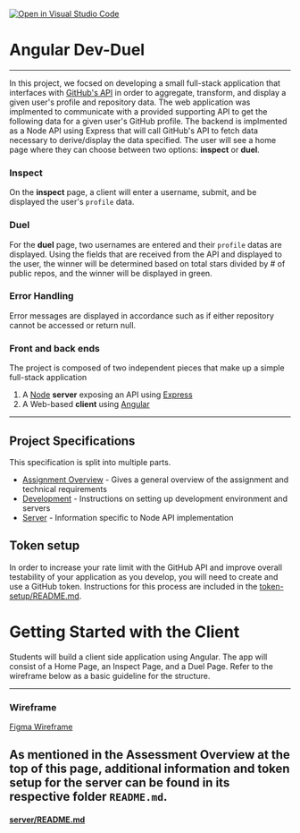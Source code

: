 [![Open in Visual Studio Code](https://classroom.github.com/assets/open-in-vscode-718a45dd9cf7e7f842a935f5ebbe5719a5e09af4491e668f4dbf3b35d5cca122.svg)](https://classroom.github.com/online_ide?assignment_repo_id=13242403&assignment_repo_type=AssignmentRepo)
# Angular Dev-Duel
---
In this project, we focsed on developing a small full-stack application that interfaces with [GitHub's API](https://developer.github.com/v3/) in order to aggregate, transform, and display a given user's profile and repository data. The web application was implmented to communicate with a provided supporting API to get the following data for a given user's GitHub profile. The backend is implmented as a Node API using Express that will call GitHub's API to fetch data necessary to derive/display the data specified. The user will see a home page where they can choose between two options: **inspect** or **duel**.

### Inspect
On the **inspect** page, a client will enter a username, submit, and be displayed the user's `profile` data.

### Duel
For the **duel** page, two usernames are entered and their `profile` datas are displayed. Using the fields that are received from the API and displayed to the user, the winner will be determined based on total stars divided by # of public repos, and the winner will be displayed in green.

### Error Handling
Error messages are displayed in accordance such as if either repository cannot be accessed or return null.

### Front and back ends
The project is composed of two independent pieces that make up a simple full-stack application
	
1. A [Node](https://nodejs.org/en/docs/) **server** exposing an API using [Express](https://expressjs.com/en/api.html)
2. A Web-based **client** using [Angular](https://angular.io)

---
## Project Specifications
This specification is split into multiple parts. 
- [Assignment Overview](README.md) - Gives a general overview of the assignment and technical requirements
- [Development](DEVELOPMENT.md) - Instructions on setting up development environment and servers
- [Server](server/README.md) - Information specific to Node API implementation

## Token setup

In order to increase your rate limit with the GitHub API and improve overall testability of your application as you develop, you will need to create and use a GitHub token. Instructions for this process are included in the [token-setup/README.md](token-setup/README.md).

# Getting Started with the Client
Students will build a client side application using Angular. The app will consist of a Home Page, an Inspect Page, and a Duel Page. Refer to the wireframe below as a basic guideline for the structure.

---

### Wireframe
[Figma Wireframe](https://www.figma.com/file/nas0hU6wALYMd22JjSRzbz/Dev-Duel?node-id=0%3A1)

## As mentioned in the Assessment Overview at the top of this page, additional information and token setup for the server can be found in its respective folder `README.md`.

#### [server/README.md](server/README.md)
